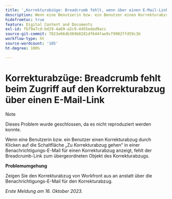 ```yaml
---
title: '„Korrekturabzüge: Breadcrumb fehlt, wenn über einen E-Mail-Link auf den Korrekturabzug zugegriffen wird“'
description: Wenn eine Benutzerin bzw. ein Benutzer einen Korrekturabzug durch Klicken auf die Schaltfläche „Zu Korrekturabzug gehen“ in einer Benachrichtigungs-E-Mail für einen Korrekturabzug anzeigt, fehlt der Breadcrumb-Link zum übergeordneten Objekt des Korrekturabzugs.
hidefromtoc: true
feature: Digital Content and Documents
exl-id: fb79a7cd-bd29-4a69-a2c9-4455edad9acc
source-git-commit: 7023e66db369b0281df644fae9cf9902ffd59c3b
workflow-type: ht
source-wordcount: '105'
ht-degree: 100%

---
```


# Korrekturabzüge: Breadcrumb fehlt beim Zugriff auf den Korrekturabzug über einen E-Mail-Link

>[!NOTE]
>
>Dieses Problem wurde geschlossen, da es nicht reproduziert werden konnte.

Wenn eine Benutzerin bzw. ein Benutzer einen Korrekturabzug durch Klicken auf die Schaltfläche „Zu Korrekturabzug gehen“ in einer Benachrichtigungs-E-Mail für einen Korrekturabzug anzeigt, fehlt der Breadcrumb-Link zum übergeordneten Objekt des Korrekturabzugs.

**Problemumgehung**

Zeigen Sie den Korrekturabzug von Workfront aus an anstatt über die Benachrichtigungs-E-Mail für den Korrekturabzug.

_Erste Meldung am 16. Oktober 2023._
